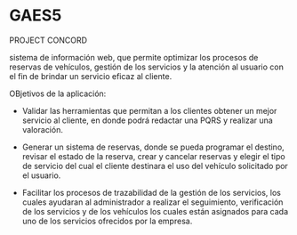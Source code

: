 # GAES5
PROJECT CONCORD

sistema de información web, que permite optimizar los procesos de reservas de vehículos, 
gestión de los servicios y la atención al usuario con el fin de brindar un servicio eficaz al cliente. 

OBjetivos de la aplicación:

* Validar las herramientas que permitan a los clientes obtener un mejor servicio al cliente, 
  en donde podrá redactar una PQRS y realizar una valoración.

* Generar un sistema de reservas, donde se pueda programar el destino, revisar el estado de la reserva, 
  crear y cancelar reservas y elegir el tipo de servicio del cual el cliente destinara el uso del vehículo 
  solicitado por el usuario.

* Facilitar los procesos de trazabilidad de la gestión de los servicios, los cuales ayudaran al administrador 
  a realizar el seguimiento, verificación de los servicios y de los vehículos los cuales están asignados para 
  cada uno de los servicios ofrecidos por la empresa.

